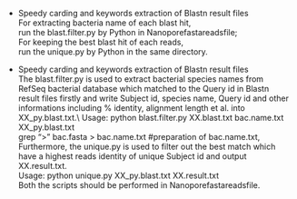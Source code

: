 * Speedy carding and keywords extraction of Blastn result files\
For extracting bacteria name of each blast hit,\
run the blast.filter.py by Python in Nanoporefastareadsfile;\
For keeping the best blast hit of each reads,\
run the unique.py by Python in the same directory.


* Speedy carding and keywords extraction of Blastn result files\
The blast.filter.py is used to extract bacterial species names from RefSeq bacterial database which matched to the Query id in Blastn result files firstly and write Subject id, species name, Query id and other informations including % identity, alignment length et al. into XX_py.blast.txt.\ 
Usage: python blast.filter.py XX.blast.txt bac.name.txt XX_py.blast.txt\
grep “>” bac.fasta > bac.name.txt #preparation of bac.name.txt,\
Furthermore, the unique.py is used to filter out the best match which have a highest reads identity of unique Subject id and output XX.result.txt.\
Usage: python unique.py XX_py.blast.txt XX.result.txt\
Both the scripts should be performed in Nanoporefastareadsfile.



